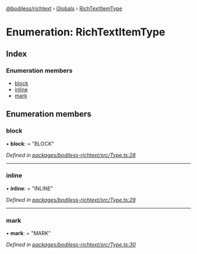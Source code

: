 [@bodiless/richtext](../README.md) › [Globals](../globals.md) › [RichTextItemType](richtextitemtype.md)

# Enumeration: RichTextItemType

## Index

### Enumeration members

* [block](richtextitemtype.md#block)
* [inline](richtextitemtype.md#inline)
* [mark](richtextitemtype.md#mark)

## Enumeration members

###  block

• **block**: = "BLOCK"

*Defined in [packages/bodiless-richtext/src/Type.ts:28](https://github.com/johnsonandjohnson/Bodiless-JS/blob/a00e6012/packages/bodiless-richtext/src/Type.ts#L28)*

___

###  inline

• **inline**: = "INLINE"

*Defined in [packages/bodiless-richtext/src/Type.ts:29](https://github.com/johnsonandjohnson/Bodiless-JS/blob/a00e6012/packages/bodiless-richtext/src/Type.ts#L29)*

___

###  mark

• **mark**: = "MARK"

*Defined in [packages/bodiless-richtext/src/Type.ts:30](https://github.com/johnsonandjohnson/Bodiless-JS/blob/a00e6012/packages/bodiless-richtext/src/Type.ts#L30)*
